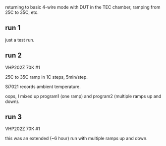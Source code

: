 returning to basic 4-wire mode with DUT in the TEC chamber, ramping from 25C to 35C, etc.

## run 1

just a test run.

## run 2

VHP202Z 70K #1

25C to 35C ramp in 1C steps, 5min/step.

Si7021 records ambient temperature.

oops, I mixed up program1 (one ramp) and program2 (multiple ramps up and down).

## run 3

VHP202Z 70K #1

this was an extended (~6 hour) run with multiple ramps up and down.


